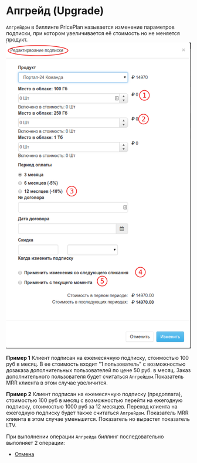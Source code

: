 # Апгрейд (Upgrade)

`Апгрейдом` в биллинге PricePlan называется изменение параметров подписки, при котором увеличивается её стоимость но не меняется продукт. ![](subscription_upgrade.png)

**Пример 1** Клиент подписан на ежемесячную подписку, стоимостью 100 руб в месяц. В ее стоимость входит "1 пользователь" с возможностью дозаказа дополнительных пользователей по цене 50 руб. в месяц. Заказ дополнительного пользователя будет считаться `Апгрейдом`.Показатель MRR клиента в этом случае увеличится.

**Пример 2** Клиент подписан на ежемесячную подписку (предоплата), стоимостью 100 руб в месяц с возможностью перейти на ежегодную подписку, стоимостью 1000 руб за 12 месяцев. Переход клиента на ежегодную подписку будет также считаться `Апгрейдом`. Показатель MRR клиента в этом случае уменьшится. Показатель но вырастет показатель LTV.


При выполнении операции `Апгрейда` биллинг последовательно выполняет 2 операции: 
- [Отмена]() 